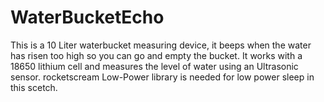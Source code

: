 # WaterBucketEcho
This is a 10 Liter waterbucket measuring device, it beeps when the water has risen too high so you can go and empty the bucket.
It works with a 18650 lithium cell and measures the level of water using an Ultrasonic sensor.
rocketscream Low-Power library is needed for low power sleep in this scetch.
